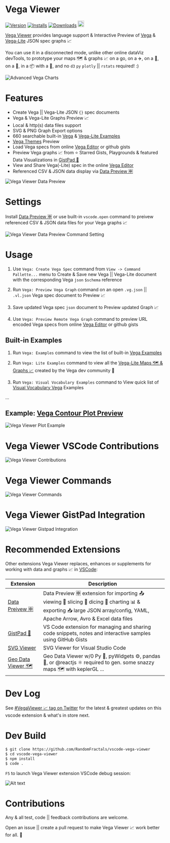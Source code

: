 # Vega Viewer

[![Version](https://vsmarketplacebadge.apphb.com/version/RandomFractalsInc.vscode-vega-viewer.svg?color=orange&style=?style=for-the-badge&logo=visual-studio-code)](https://marketplace.visualstudio.com/items?itemName=RandomFractalsInc.vscode-vega-viewer)
[![Installs](https://vsmarketplacebadge.apphb.com/installs/RandomFractalsInc.vscode-vega-viewer.svg?color=orange)](https://marketplace.visualstudio.com/items?itemName=RandomFractalsInc.vscode-vega-viewer)
[![Downloads](https://vsmarketplacebadge.apphb.com/downloads/RandomFractalsInc.vscode-vega-viewer.svg?color=orange)](https://marketplace.visualstudio.com/items?itemName=RandomFractalsInc.vscode-vega-viewer)
<a href='https://ko-fi.com/F1F812DLR' target='_blank' title='support: https://ko-fi.com/dataPixy'>
  <img height='24' style='border:0px;height:20px;' src='https://az743702.vo.msecnd.net/cdn/kofi3.png?v=2' alt='https://ko-fi.com/dataPixy' /></a>

[Vega Viewer](https://marketplace.visualstudio.com/items?itemName=RandomFractalsInc.vscode-vega-viewer) provides language support & Interactive Preview of [Vega](https://vega.github.io/vega/) & 
[Vega-Lite](https://vega.github.io/vega-lite/) JSON spec graphs 📈

You can use it in a disconnected mode, unlike other online dataViz devTools, to prototype your maps 🗺️ & graphs 📈 on a go, on a ✈️, on a 🚄, on a 🚤, in a 📦 with a 🐐, 
and no `d3` `py` `plotly` || `rstats` required! :)

![Advanced Vega Charts](https://github.com/RandomFractals/vscode-vega-viewer/blob/master/images/vega-viewer-advanced-charts.png?raw=true 
 "Vega Viewer Advanced Charts Multipanel View")

# Features

- Create Vega || Vega-Lite JSON `{}` spec documents
- Vega & Vega-Lite Graphs Preview 📈
- Local & http(s) data files support
- SVG & PNG Graph Export options
- 660 searchable built-in [Vega](https://vega.github.io/vega/examples/) & [Vega-Lite Examples](https://vega.github.io/vega-lite/examples/)
- [Vega Themes](https://twitter.com/search?q=%23vegaThemes&src=typed_query) Preview
- Load Vega specs from online [Vega Editor](https://vega.github.io/editor) or github gists
- Preview Vega graphs 📈 from ⭐️ Starred Gists, Playgrounds & featured Data Visualizations in [GistPad 📘](https://marketplace.visualstudio.com/items?itemName=vsls-contrib.gistfs)
- View and Share Vega(-Lite) spec in the online [Vega Editor](https://vega.github.io/editor)
- Referenced CSV & JSON data display via [Data Preview 🈸](https://marketplace.visualstudio.com/items?itemName=RandomFractalsInc.vscode-data-preview)

![Vega Viewer Data Preview](https://github.com/RandomFractals/vscode-vega-viewer/blob/master/images/vega-viewer-data-preview.png?raw=true 
 "Vega Viewer Data Preview")

# Settings

Install [Data Preview 🈸](https://marketplace.visualstudio.com/items?itemName=RandomFractalsInc.vscode-data-preview)
or use built-in `vscode.open` command to preivew referenced CSV & JSON data files for your Vega graphs 📈

![Vega Viewer Data Preview Command Setting](https://github.com/RandomFractals/vscode-vega-viewer/blob/master/images/vega-viewer-data-preview-command-setting.png?raw=true 
 "Vega Viewer Data Preview Command Setting")

# Usage 

1. Use `Vega: Create Vega Spec` command from `View -> Command Pallette...` menu 
to Create & Save new Vega || Vega-Lite document with the corresponding Vega `json` `$schema` reference

2. Run `Vega: Preview Vega Graph` command on an open `.vg.json` || `.vl.json` Vega spec document to Preview 📈

3. Save updated Vega spec `json` document to Preview updated Graph 📈

4. Use `Vega: Preview Remote Vega Graph` command to preview URL encoded Vega specs from online 
[Vega Editor](https://vega.github.io/editor) or github gists

## Built-in Examples

1. Run `Vega: Examples` command to view the list of built-in [Vega Examples](https://vega.github.io/vega/examples/)

2. Run `Vega: Lite Examples` command to view all the [Vega-Lite Maps 🗺 & Graphs 📈](https://vega.github.io/vega-lite/examples/) created by the Vega dev community 🤗

3. Run `Vega: Visual Vocabulary Examples` command to View quick list of [Visual Vocabulary Vega](https://github.com/gramener/visual-vocabulary-vega/) Examples

...

## Example: [Vega Contour Plot Preview](https://vega.github.io/vega/examples/contour-plot/)

![Vega Viewer Plot Example](https://github.com/RandomFractals/vscode-vega-viewer/blob/master/images/vega-viewer-contour.png?raw=true 
 "Vega Viewer Contour Plot Preview")

# Vega Viewer VSCode Contributions

![Vega Viewer Contributions](https://github.com/RandomFractals/vscode-vega-viewer/blob/master/images/vega-viewer-contributions.png?raw=true 
 "Vega Viewer VSCode Contributions")

# Vega Viewer Commands

![Vega Viewer Commands](https://github.com/RandomFractals/vscode-vega-viewer/blob/master/images/vega-viewer-commands.png?raw=true 
 "Vega Viewer VSCode Commands")

# Vega Viewer GistPad Integration

![Vega Viewer Gistpad Integration](https://github.com/RandomFractals/vscode-vega-viewer/blob/master/images/vega-viewer-gistpad-integration.png?raw=true 
 "Vega Viewer GistPad Integration")

# Recommended Extensions

Other extensions Vega Viewer replaces, enhances or supplements for working with data and graphs 📈 in [VSCode](https://code.visualstudio.com/):

| Extension | Description |
| --- | --- |
| [Data Preivew 🈸](https://marketplace.visualstudio.com/items?itemName=RandomFractalsInc.vscode-data-preview) | Data Preview 🈸 extension for importing 📤 viewing 🔎 slicing 🔪 dicing 🎲 charting 📊 & exporting 📥 large JSON array/config, YAML, Apache Arrow, Avro & Excel data files |
| [GistPad 📘](https://marketplace.visualstudio.com/items?itemName=vsls-contrib.gistfs) | VS Code extension for managing and sharing code snippets, notes and interactive samples using GitHub Gists |
| [SVG Viewer](https://marketplace.visualstudio.com/items?itemName=cssho.vscode-svgviewer) | SVG Viewer for Visual Studio Code |
| [Geo Data Viewer 🗺️](https://marketplace.visualstudio.com/items?itemName=RandomFractalsInc.geo-data-viewer) | Geo Data Viewer w/0 Py 🐍, pyWidgets ⚙️, pandas 🐼, or @reactjs ⚛️ required to gen. some snazzy maps 🗺️ with keplerGL ... |

# Dev Log

See [#VegaViewer 📈 tag on Twitter](https://twitter.com/hashtag/vegaviewer?f=tweets&vertical=default&src=hash) for the latest & greatest updates on this vscode extension & what's in store next.

# Dev Build

```bash
$ git clone https://github.com/RandomFractals/vscode-vega-viewer
$ cd vscode-vega-viewer
$ npm install
$ code .
```
`F5` to launch Vega Viewer extension VSCode debug session:

![Alt text](https://github.com/RandomFractals/vscode-vega-viewer/blob/master/images/vscode-vega-viewer-dev-screen.png?raw=true 
 "Vega Viewer Dev Preview")

# Contributions

Any & all test, code || feedback contributions are welcome. 

Open an issue || create a pull request to make Vega Viewer 📈 work better for all. 🤗
